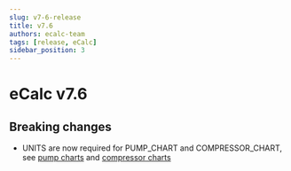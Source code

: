 ```yaml
---
slug: v7-6-release
title: v7.6
authors: ecalc-team
tags: [release, eCalc]
sidebar_position: 3
---
```


# eCalc v7.6

## Breaking changes

- UNITS are now required for PUMP_CHART and COMPRESSOR_CHART, see [pump charts](../about/modelling/setup/facility_inputs/pump_modelling/pump_charts)
and [compressor charts](../about/modelling/setup/models/compressor_modelling/compressor_charts/)
